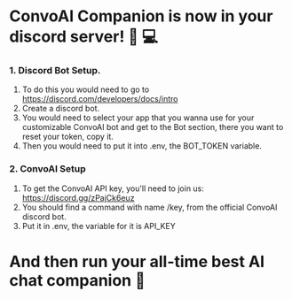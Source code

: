 # ConvoAI Companion is now in your discord server! 🤖 💻
### 1. Discord Bot Setup.
1. To do this you would need to go to https://discord.com/developers/docs/intro
2. Create a discord bot.
3. You would need to select your app that you wanna use for your customizable ConvoAI bot and get to the Bot section, there you want to reset your token, copy it.
4. Then you would need to put it into .env, the BOT_TOKEN variable.
### 2. ConvoAI Setup
1. To get the ConvoAI API key, you'll need to join us: https://discord.gg/zPajCk6euz
2. You should find a command with name /key, from the official ConvoAI discord bot.
3. Put it in .env, the variable for it is API_KEY
# And then run your all-time best AI chat companion 👑
